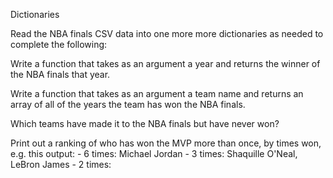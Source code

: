 Dictionaries

Read the NBA finals CSV data into one more more dictionaries as needed to complete the following:


 Write a function that takes as an argument a year and returns the winner of the NBA finals that year.

 Write a function that takes as an argument a team name and returns an array of all of the years the team has won the NBA finals.

 Which teams have made it to the NBA finals but have never won?
 
 Print out a ranking of who has won the MVP more than once, by times won, e.g. this output:
    - 6 times: Michael Jordan
    - 3 times: Shaquille O'Neal, LeBron James
    - 2 times: 